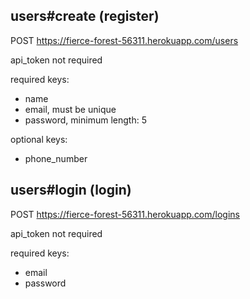 ## users#create (register)

POST https://fierce-forest-56311.herokuapp.com/users

api_token not required

required keys:
* name
* email, must be unique
* password, minimum length: 5

optional keys:
* phone_number


## users#login (login)

POST https://fierce-forest-56311.herokuapp.com/logins

api_token not required

required keys:
* email
* password

